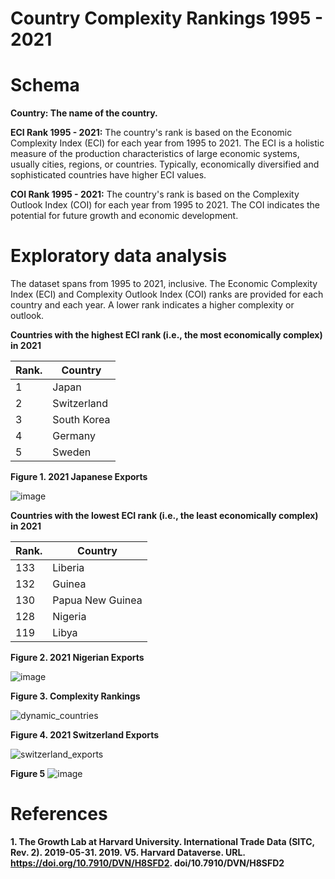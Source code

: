# Country Complexity Rankings 1995 - 2021

# Schema

**Country: The name of the country.**

**ECI Rank 1995 - 2021:** 
The country's rank is based on the Economic Complexity Index (ECI) for each year from 1995 to 2021. The ECI is a holistic measure of the production characteristics of large economic systems, usually cities, regions, or countries. Typically, economically diversified and sophisticated countries have higher ECI values.

**COI Rank 1995 - 2021:** The country's rank is based on the Complexity Outlook Index (COI) for each year from 1995 to 2021. The COI indicates the potential for future growth and economic development.

# Exploratory data analysis
The dataset spans from 1995 to 2021, inclusive.
The Economic Complexity Index (ECI) and Complexity Outlook Index (COI) ranks are provided for each country and each year. A lower rank indicates a higher complexity or outlook.

**Countries with the highest ECI rank (i.e., the most economically complex) in 2021** 

| Rank. | Country        |
| --- | -------------- |
| 1   | Japan          |
| 2   | Switzerland    |
| 3   | South Korea    |
| 4   | Germany        |
| 5   | Sweden         |


**Figure 1. 2021 Japanese Exports**

![image](https://github.com/LNshuti/complexity/assets/13305262/2505084e-a583-47a0-8173-b7a68750c969)



**Countries with the lowest ECI rank (i.e., the least economically complex) in 2021**

| Rank. | Country        |
| --- | -------------- |
| 133   | Liberia          |
| 132   | Guinea    |
| 130   | Papua New Guinea    |
| 128   | Nigeria        |
| 119   | Libya         |


**Figure 2. 2021 Nigerian Exports**

![image](https://github.com/LNshuti/complexity/assets/13305262/ddff4e8c-3f15-44a3-808d-51ca6f4c2ac0)


**Figure 3. Complexity Rankings**

![dynamic_countries](https://github.com/LNshuti/complexity/assets/13305262/f2e2e4ce-72d8-4250-8136-4fbf2044f305)

**Figure 4. 2021 Switzerland Exports**

![switzerland_exports](https://github.com/LNshuti/complexity/assets/13305262/0e63dfb8-7986-4c05-8e22-606b6e59f279)

**Figure 5**
![image](https://github.com/LNshuti/complexity/assets/13305262/27e64a7c-be85-4adf-bdf4-035940f1c64f)

# References
**1. The Growth Lab at Harvard University. International Trade Data (SITC, Rev. 2). 2019-05-31. 2019. V5. Harvard Dataverse. URL. https://doi.org/10.7910/DVN/H8SFD2. doi/10.7910/DVN/H8SFD2**

